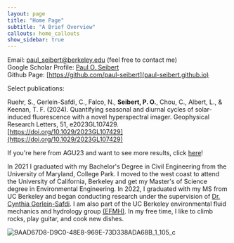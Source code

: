 ```yaml
---
layout: page
title: "Home Page"
subtitle: "A Brief Overview"
callouts: home_callouts
show_sidebar: true
---
```


Email: paul_seibert@berkeley.edu (feel free to contact me)  <br>
Google Scholar Profile: [Paul O. Seibert](https://scholar.google.com/citations?hl=en&user=nuZWQfAAAAAJ) <br>
Github Page:  [https://github.com/paul-seibert](paul-seibert.github.io) <br>

Select publications: 

Ruehr, S., Gerlein-Safdi, C., Falco, N., **Seibert, P. O.**, Chou, C., Albert, L., & Keenan, T. F. (2024). Quantifying seasonal and diurnal cycles of solar-induced fluorescence with a novel hyperspectral imager. Geophysical Research Letters, 51, e2023GL107429. [https://doi.org/10.1029/2023GL107429](https://doi.org/10.1029/2023GL107429)<br>

If you're here from AGU23 and want to see more results, click [here](https://paul-seibert.github.io/_posts/2023-11-14-AGU-Supplementary.md)! <br>

In 2021 I graduated with my Bachelor's Degree in Civil Engineering from the University of Maryland, College Park. I moved to the west coast to attend the University of California, Berkeley and get my Master's of Science degree in Environmental Engineering. In 2022, I graduated with my MS from UC Berkeley and began conducting research under the supervision of [Dr. Cynthia Gerlein-Safdi](https://twitter.com/cgerleinsafdi?lang=en). I am also part of the UC Berkeley environmental fluid mechanics and hydrology group [(EFMH)](https://ucb-efmh.github.io/efmh-site/index). In my free time, I like to climb rocks, play guitar, and cook new dishes. 
 
![9AAD67D8-D9C0-48E8-969E-73D338ADA68B_1_105_c](https://user-images.githubusercontent.com/61629920/180067984-62f74d98-afcb-4d74-88ed-4376bc50dc1d.jpeg)
